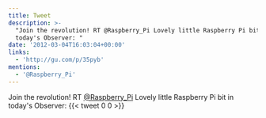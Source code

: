 ```yaml
---
title: Tweet
description: >-
  "Join the revolution! RT @Raspberry_Pi Lovely little Raspberry Pi bit in
  today's Observer: "
date: '2012-03-04T16:03:04+00:00'
links:
  - 'http://gu.com/p/35pyb'
mentions:
  - '@Raspberry_Pi'
---
```

Join the revolution! RT [@Raspberry_Pi](https://twitter.com/@Raspberry_Pi) Lovely little Raspberry Pi bit in today's Observer: 
      {{< tweet 0 0 >}}
    
